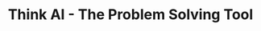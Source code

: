 ---
title: "Think AI - The Problem Solving Tool"
image: "/assets/images/projects/think-ai.png"
description: "Think AI is an advanced AI-powered tool designed to analyze user queries across 25 unique thinking paradigms, delivering highly optimized solutions."
live: "https://huggingface.co/spaces/roger33303/Think-AI"
github: "https://github.com/yourgithub/Think-AI"
layout: project
---